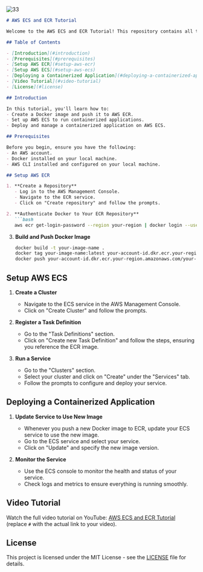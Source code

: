 
![33](https://github.com/saikiranpi/mastering-aws/assets/109568252/04392e08-6596-4f7a-8885-90f64ea42ef5)




```markdown
# AWS ECS and ECR Tutorial

Welcome to the AWS ECS and ECR Tutorial! This repository contains all the resources and instructions you need to follow along with the video tutorial on setting up and using AWS ECS (Elastic Container Service) and ECR (Elastic Container Registry).

## Table of Contents

- [Introduction](#introduction)
- [Prerequisites](#prerequisites)
- [Setup AWS ECR](#setup-aws-ecr)
- [Setup AWS ECS](#setup-aws-ecs)
- [Deploying a Containerized Application](#deploying-a-containerized-application)
- [Video Tutorial](#video-tutorial)
- [License](#license)

## Introduction

In this tutorial, you'll learn how to:
- Create a Docker image and push it to AWS ECR.
- Set up AWS ECS to run containerized applications.
- Deploy and manage a containerized application on AWS ECS.

## Prerequisites

Before you begin, ensure you have the following:
- An AWS account.
- Docker installed on your local machine.
- AWS CLI installed and configured on your local machine.

## Setup AWS ECR

1. **Create a Repository**
   - Log in to the AWS Management Console.
   - Navigate to the ECR service.
   - Click on "Create repository" and follow the prompts.

2. **Authenticate Docker to Your ECR Repository**
   ```bash
   aws ecr get-login-password --region your-region | docker login --username AWS --password-stdin your-account-id.dkr.ecr.your-region.amazonaws.com
   ```

3. **Build and Push Docker Image**
   ```bash
   docker build -t your-image-name .
   docker tag your-image-name:latest your-account-id.dkr.ecr.your-region.amazonaws.com/your-repository-name:latest
   docker push your-account-id.dkr.ecr.your-region.amazonaws.com/your-repository-name:latest
   ```

## Setup AWS ECS

1. **Create a Cluster**
   - Navigate to the ECS service in the AWS Management Console.
   - Click on "Create Cluster" and follow the prompts.

2. **Register a Task Definition**
   - Go to the "Task Definitions" section.
   - Click on "Create new Task Definition" and follow the steps, ensuring you reference the ECR image.

3. **Run a Service**
   - Go to the "Clusters" section.
   - Select your cluster and click on "Create" under the "Services" tab.
   - Follow the prompts to configure and deploy your service.

## Deploying a Containerized Application

1. **Update Service to Use New Image**
   - Whenever you push a new Docker image to ECR, update your ECS service to use the new image.
   - Go to the ECS service and select your service.
   - Click on "Update" and specify the new image version.

2. **Monitor the Service**
   - Use the ECS console to monitor the health and status of your service.
   - Check logs and metrics to ensure everything is running smoothly.

## Video Tutorial

Watch the full video tutorial on YouTube: [AWS ECS and ECR Tutorial](#) (replace `#` with the actual link to your video).

## License

This project is licensed under the MIT License - see the [LICENSE](LICENSE) file for details.
